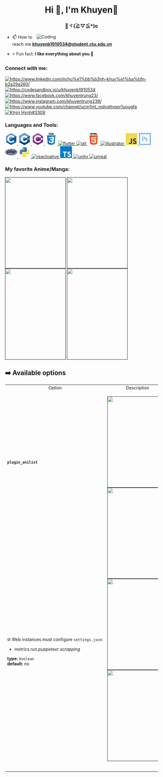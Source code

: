 <h1 align="center">Hi 👋, I'm Khuyen🦉</h1>
<h3 align="center">🎸ヾ(≧▽≦*)o</h3>
<img align="right" alt="Coding" width="400" src="https://i.ebayimg.com/images/g/LyMAAOSwf4RjJ~gG/s-l1600.jpg">

- 📫 How to reach me **khuyenb1910534@student.ctu.edu.vn**

- ⚡ Fun fact: **I like everything about you 🫵**

<h3 align="left">Connect with me:</h3>
<p align="left">
<a href="https://linkedin.com/in/https://www.linkedin.com/in/hu%e1%bb%b3nh-khuy%e1%ba%bfn-b2a29a260/" target="blank"><img align="center" src="https://raw.githubusercontent.com/rahuldkjain/github-profile-readme-generator/master/src/images/icons/Social/linked-in-alt.svg" alt="https://www.linkedin.com/in/hu%e1%bb%b3nh-khuy%e1%ba%bfn-b2a29a260/" height="30" width="40" /></a>
<a href="https://codesandbox.com/https://codesandbox.io/u/khuyenb1910534" target="blank"><img align="center" src="https://raw.githubusercontent.com/rahuldkjain/github-profile-readme-generator/master/src/images/icons/Social/codesandbox.svg" alt="https://codesandbox.io/u/khuyenb1910534" height="30" width="40" /></a>
<a href="https://fb.com/https://www.facebook.com/khuyentrung23/" target="blank"><img align="center" src="https://raw.githubusercontent.com/rahuldkjain/github-profile-readme-generator/master/src/images/icons/Social/facebook.svg" alt="https://www.facebook.com/khuyentrung23/" height="30" width="40" /></a>
<a href="https://instagram.com/https://www.instagram.com/khuyentrung239/" target="blank"><img align="center" src="https://raw.githubusercontent.com/rahuldkjain/github-profile-readme-generator/master/src/images/icons/Social/instagram.svg" alt="https://www.instagram.com/khuyentrung239/" height="30" width="40" /></a>
<a href="https://www.youtube.com/c/https://www.youtube.com/channel/ucm1mt_mdvsttvqor1uougfa" target="blank"><img align="center" src="https://raw.githubusercontent.com/rahuldkjain/github-profile-readme-generator/master/src/images/icons/Social/youtube.svg" alt="https://www.youtube.com/channel/ucm1mt_mdvsttvqor1uougfa" height="30" width="40" /></a>
<a href="https://discord.gg/Khýn Hỳnh#3309" target="blank"><img align="center" src="https://raw.githubusercontent.com/rahuldkjain/github-profile-readme-generator/master/src/images/icons/Social/discord.svg" alt="Khýn Hỳnh#3309" height="30" width="40" /></a>
</p>

<h3 align="left">Languages and Tools:</h3>
<p align="left"> <a href="https://www.cprogramming.com/" target="_blank" rel="noreferrer"> <img src="https://raw.githubusercontent.com/devicons/devicon/master/icons/c/c-original.svg" alt="c" width="40" height="40"/> </a> <a href="https://www.w3schools.com/cpp/" target="_blank" rel="noreferrer"> <img src="https://raw.githubusercontent.com/devicons/devicon/master/icons/cplusplus/cplusplus-original.svg" alt="cplusplus" width="40" height="40"/> </a> <a href="https://www.w3schools.com/cs/" target="_blank" rel="noreferrer"> <img src="https://raw.githubusercontent.com/devicons/devicon/master/icons/csharp/csharp-original.svg" alt="csharp" width="40" height="40"/> </a> <a href="https://www.w3schools.com/css/" target="_blank" rel="noreferrer"> <img src="https://raw.githubusercontent.com/devicons/devicon/master/icons/css3/css3-original-wordmark.svg" alt="css3" width="40" height="40"/> </a> <a href="https://flutter.dev" target="_blank" rel="noreferrer"> <img src="https://www.vectorlogo.zone/logos/flutterio/flutterio-icon.svg" alt="flutter" width="40" height="40"/> </a> <a href="https://git-scm.com/" target="_blank" rel="noreferrer"> <img src="https://www.vectorlogo.zone/logos/git-scm/git-scm-icon.svg" alt="git" width="40" height="40"/> </a> <a href="https://www.w3.org/html/" target="_blank" rel="noreferrer"> <img src="https://raw.githubusercontent.com/devicons/devicon/master/icons/html5/html5-original-wordmark.svg" alt="html5" width="40" height="40"/> </a> <a href="https://www.adobe.com/in/products/illustrator.html" target="_blank" rel="noreferrer"> <img src="https://www.vectorlogo.zone/logos/adobe_illustrator/adobe_illustrator-icon.svg" alt="illustrator" width="40" height="40"/> </a> <a href="https://developer.mozilla.org/en-US/docs/Web/JavaScript" target="_blank" rel="noreferrer"> <img src="https://raw.githubusercontent.com/devicons/devicon/master/icons/javascript/javascript-original.svg" alt="javascript" width="40" height="40"/> </a> <a href="https://www.photoshop.com/en" target="_blank" rel="noreferrer"> <img src="https://raw.githubusercontent.com/devicons/devicon/master/icons/photoshop/photoshop-line.svg" alt="photoshop" width="40" height="40"/> </a> <a href="https://www.php.net" target="_blank" rel="noreferrer"> <img src="https://raw.githubusercontent.com/devicons/devicon/master/icons/php/php-original.svg" alt="php" width="40" height="40"/> </a> <a href="https://www.python.org" target="_blank" rel="noreferrer"> <img src="https://raw.githubusercontent.com/devicons/devicon/master/icons/python/python-original.svg" alt="python" width="40" height="40"/> </a> <a href="https://reactnative.dev/" target="_blank" rel="noreferrer"> <img src="https://reactnative.dev/img/header_logo.svg" alt="reactnative" width="40" height="40"/> </a> <a href="https://www.typescriptlang.org/" target="_blank" rel="noreferrer"> <img src="https://raw.githubusercontent.com/devicons/devicon/master/icons/typescript/typescript-original.svg" alt="typescript" width="40" height="40"/> </a> <a href="https://unity.com/" target="_blank" rel="noreferrer"> <img src="https://www.vectorlogo.zone/logos/unity3d/unity3d-icon.svg" alt="unity" width="40" height="40"/> </a> <a href="https://unrealengine.com/" target="_blank" rel="noreferrer"> <img src="https://raw.githubusercontent.com/kenangundogan/fontisto/036b7eca71aab1bef8e6a0518f7329f13ed62f6b/icons/svg/brand/unreal-engine.svg" alt="unreal" width="40" height="40"/> </a> </p>

<p align="left">
<h3 align="left">My favorite Anime/Manga:</h3>
<a href="" target="blank"><img align="center" src="https://s4.anilist.co/file/anilistcdn/media/manga/cover/large/bx131940-24nmI5uwWoIx.jpg" alt="" height="300" width="200" /></a>
<a href="" target="blank"><img align="center" src="https://scontent.fsgn5-6.fna.fbcdn.net/v/t1.15752-9/320457528_696570695338737_5277626767799839801_n.jpg?_nc_cat=108&ccb=1-7&_nc_sid=ae9488&_nc_ohc=LHacB1gNKp8AX9DHDi2&_nc_ht=scontent.fsgn5-6.fna&oh=03_AdSOweCaJm6BDB0zm1wk6B58iCUlFIf44N1a5aCq-AWcRA&oe=63D8EB3E" alt="" height="300" width="200" /></a>
<a href="" target="blank"><img align="center" src="https://scontent.fsgn5-14.fna.fbcdn.net/v/t1.15752-9/320717768_670998711413051_3114323827343191643_n.jpg?_nc_cat=101&ccb=1-7&_nc_sid=ae9488&_nc_ohc=sOlKZP8k7MEAX8ZOaLN&_nc_ht=scontent.fsgn5-14.fna&oh=03_AdSAu0jzWm4lD3FCKIFMjByW_WKPeHQOqoAmC9V-79AaGw&oe=63D8C356" alt="" height="300" width="200" /></a>
<a href="" target="blank"><img align="center" src="https://scontent.fsgn5-9.fna.fbcdn.net/v/t1.15752-9/254677974_1034924333938946_7601570423034775626_n.jpg?_nc_cat=102&ccb=1-7&_nc_sid=ae9488&_nc_ohc=X9vJqP7GOz4AX9SuLKR&_nc_ht=scontent.fsgn5-9.fna&oh=03_AdTkojOnBaXLFWuDBDESuv5ELCVobT9PWRvs9kQwssUc8Q&oe=63D8C0F8" alt="" height="300" width="200" /></a>
</p>

## ➡️ Available options

<table>
  <tr>
    <td align="center" nowrap="nowrap">Option</i></td><td align="center" nowrap="nowrap">Description</td>
  </tr>
  <tr>
    <td nowrap="nowrap"><h4><code>plugin_anilist</code></h4></td>
    <td  rowspan="2"><p>
      <a href="" target="blank"><img align="center" src="https://s4.anilist.co/file/anilistcdn/media/manga/cover/large/bx131940-24nmI5uwWoIx.jpg" alt="" height="300" width="200" /></a>
      <a href="" target="blank"><img align="center" src="https://s4.anilist.co/file/anilistcdn/media/manga/cover/large/bx131940-24nmI5uwWoIx.jpg" alt="" height="300" width="200" /></a>
      <a href="" target="blank"><img align="center" src="https://s4.anilist.co/file/anilistcdn/media/manga/cover/large/bx131940-24nmI5uwWoIx.jpg" alt="" height="300" width="200" /></a>
      <a href="" target="blank"><img align="center" src="https://s4.anilist.co/file/anilistcdn/media/manga/cover/large/bx131940-24nmI5uwWoIx.jpg" alt="" height="300" width="200" /></a>
      </p>
<img width="900" height="1" alt=""></td>
  </tr>
  <tr>
    <td nowrap="nowrap">🌐 Web instances must configure <code>settings.json</code>:
<ul>
<li><i>metrics.run.puppeteer.scrapping</i></li>
</ul>
<b>type:</b> <code>boolean</code>
<br>
<b>default:</b> no<br></td>
  </tr>
  
